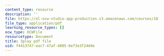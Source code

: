 ```yaml
---
content_type: resource
description: ''
file: https://ol-ocw-studio-app-production.s3.amazonaws.com/courses/18-06sc-linear-algebra-fall-2011/f4413747eac747af40856ef3e3f24d4e_13r9QY6cmjc.pdf
file_type: application/pdf
learning_resource_types: []
ocw_type: OCWFile
resourcetype: Document
title: 3play pdf file
uid: f4413747-eac7-47af-4085-6ef3e3f24d4e
---
```


